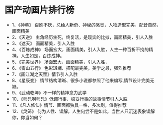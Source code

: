 # 国产动画片排行榜
- 1、《神墓》 百刷不厌，总给人新奇、神秘的感觉，人物造型完美，配音自然，画面精美
- 2、《天逆》 主角经历生死，终复活，是现实的比拟，画面精美，引人入胜
- 3、《遮天》 画面精美，引人入胜
- 4、《百炼成神》 场面宏大，画面精美，引人入胜，人生一种百折不挠的精神。人生如是，百炼成神。
- 5、《完美世界》 场面宏大，画面精美，引人入胜，
- 6、《雾山五行》 色彩斑斓、搭配最完美，美学之最，强烈推荐
- 7、《画江湖之天罡》情节引人入胜
- 8、《星辰变》 情节结构清晰、很多小说都参照了他来编写,情节设计完美无缺。
- 9、《武动乾坤》不一样的精神念力武学
- 10、《师兄啊师兄》低调行事、稳妥行事的故事情节引人入胜
- 11、《凡人修仙》情节、画面都独具一格，多次刷，值得推荐
- 12、《灵笼》 何为人性、误解，人生何尝不是如此，当世人只沉迷表象误解你，你当如何？
